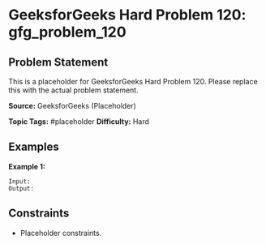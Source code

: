 # GeeksforGeeks Hard Problem 120: gfg_problem_120

## Problem Statement

This is a placeholder for GeeksforGeeks Hard Problem 120.
Please replace this with the actual problem statement.

**Source:** GeeksforGeeks (Placeholder)

**Topic Tags:** #placeholder
**Difficulty:** Hard

## Examples

**Example 1:**

```
Input:
Output:
```

## Constraints

- Placeholder constraints.
